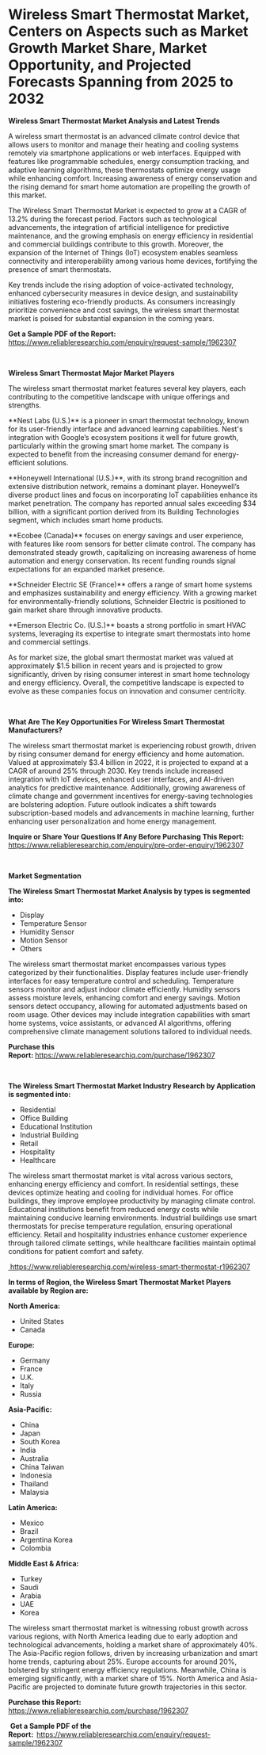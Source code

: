 <p><h1>Wireless Smart Thermostat Market, Centers on Aspects such as Market Growth Market Share, Market Opportunity, and Projected Forecasts Spanning from 2025 to 2032</h1></p><p><strong>Wireless Smart Thermostat Market Analysis and Latest Trends</strong></p>
<p><p>A wireless smart thermostat is an advanced climate control device that allows users to monitor and manage their heating and cooling systems remotely via smartphone applications or web interfaces. Equipped with features like programmable schedules, energy consumption tracking, and adaptive learning algorithms, these thermostats optimize energy usage while enhancing comfort. Increasing awareness of energy conservation and the rising demand for smart home automation are propelling the growth of this market.</p><p>The Wireless Smart Thermostat Market is expected to grow at a CAGR of 13.2% during the forecast period. Factors such as technological advancements, the integration of artificial intelligence for predictive maintenance, and the growing emphasis on energy efficiency in residential and commercial buildings contribute to this growth. Moreover, the expansion of the Internet of Things (IoT) ecosystem enables seamless connectivity and interoperability among various home devices, fortifying the presence of smart thermostats. </p><p>Key trends include the rising adoption of voice-activated technology, enhanced cybersecurity measures in device design, and sustainability initiatives fostering eco-friendly products. As consumers increasingly prioritize convenience and cost savings, the wireless smart thermostat market is poised for substantial expansion in the coming years.</p></p>
<p><strong>Get a Sample PDF of the Report:&nbsp;</strong> <a href="https://www.reliableresearchiq.com/enquiry/request-sample/1962307?utm_campaign=3271&utm_medium=2&utm_source=Github&utm_content=ia&utm_term=16042025&utm_id=wireless-smart-thermostat">https://www.reliableresearchiq.com/enquiry/request-sample/1962307</a></p>
<p>&nbsp;</p>
<p><strong>Wireless Smart Thermostat Major Market Players</strong></p>
<p><p>The wireless smart thermostat market features several key players, each contributing to the competitive landscape with unique offerings and strengths. </p><p>**Nest Labs (U.S.)** is a pioneer in smart thermostat technology, known for its user-friendly interface and advanced learning capabilities. Nest's integration with Google’s ecosystem positions it well for future growth, particularly within the growing smart home market. The company is expected to benefit from the increasing consumer demand for energy-efficient solutions.</p><p>**Honeywell International (U.S.)**, with its strong brand recognition and extensive distribution network, remains a dominant player. Honeywell’s diverse product lines and focus on incorporating IoT capabilities enhance its market penetration. The company has reported annual sales exceeding $34 billion, with a significant portion derived from its Building Technologies segment, which includes smart home products.</p><p>**Ecobee (Canada)** focuses on energy savings and user experience, with features like room sensors for better climate control. The company has demonstrated steady growth, capitalizing on increasing awareness of home automation and energy conservation. Its recent funding rounds signal expectations for an expanded market presence.</p><p>**Schneider Electric SE (France)** offers a range of smart home systems and emphasizes sustainability and energy efficiency. With a growing market for environmentally-friendly solutions, Schneider Electric is positioned to gain market share through innovative products.</p><p>**Emerson Electric Co. (U.S.)** boasts a strong portfolio in smart HVAC systems, leveraging its expertise to integrate smart thermostats into home and commercial settings. </p><p>As for market size, the global smart thermostat market was valued at approximately $1.5 billion in recent years and is projected to grow significantly, driven by rising consumer interest in smart home technology and energy efficiency. Overall, the competitive landscape is expected to evolve as these companies focus on innovation and consumer centricity.</p></p>
<p>&nbsp;</p>
<p><strong>What Are The Key Opportunities For Wireless Smart Thermostat Manufacturers?</strong></p>
<p><p>The wireless smart thermostat market is experiencing robust growth, driven by rising consumer demand for energy efficiency and home automation. Valued at approximately $3.4 billion in 2022, it is projected to expand at a CAGR of around 25% through 2030. Key trends include increased integration with IoT devices, enhanced user interfaces, and AI-driven analytics for predictive maintenance. Additionally, growing awareness of climate change and government incentives for energy-saving technologies are bolstering adoption. Future outlook indicates a shift towards subscription-based models and advancements in machine learning, further enhancing user personalization and home energy management.</p></p>
<p><strong>Inquire or Share Your Questions If Any Before Purchasing This Report:</strong> <a href="https://www.reliableresearchiq.com/enquiry/pre-order-enquiry/1962307?utm_campaign=3271&utm_medium=2&utm_source=Github&utm_content=ia&utm_term=16042025&utm_id=wireless-smart-thermostat">https://www.reliableresearchiq.com/enquiry/pre-order-enquiry/1962307</a></p>
<p>&nbsp;</p>
<p><strong>Market Segmentation</strong></p>
<p><strong>The Wireless Smart Thermostat Market Analysis by types is segmented into:</strong></p>
<p><ul><li>Display</li><li>Temperature Sensor</li><li>Humidity Sensor</li><li>Motion Sensor</li><li>Others</li></ul></p>
<p><p>The wireless smart thermostat market encompasses various types categorized by their functionalities. Display features include user-friendly interfaces for easy temperature control and scheduling. Temperature sensors monitor and adjust indoor climate efficiently. Humidity sensors assess moisture levels, enhancing comfort and energy savings. Motion sensors detect occupancy, allowing for automated adjustments based on room usage. Other devices may include integration capabilities with smart home systems, voice assistants, or advanced AI algorithms, offering comprehensive climate management solutions tailored to individual needs.</p></p>
<p><strong>Purchase this Report:&nbsp;</strong><a href="https://www.reliableresearchiq.com/purchase/1962307?utm_campaign=3271&utm_medium=2&utm_source=Github&utm_content=ia&utm_term=16042025&utm_id=wireless-smart-thermostat">https://www.reliableresearchiq.com/purchase/1962307</a></p>
<p>&nbsp;</p>
<p><strong>The Wireless Smart Thermostat Market Industry Research by Application is segmented into:</strong></p>
<p><ul><li>Residential</li><li>Office Building</li><li>Educational Institution</li><li>Industrial Building</li><li>Retail</li><li>Hospitality</li><li>Healthcare</li></ul></p>
<p><p>The wireless smart thermostat market is vital across various sectors, enhancing energy efficiency and comfort. In residential settings, these devices optimize heating and cooling for individual homes. For office buildings, they improve employee productivity by managing climate control. Educational institutions benefit from reduced energy costs while maintaining conducive learning environments. Industrial buildings use smart thermostats for precise temperature regulation, ensuring operational efficiency. Retail and hospitality industries enhance customer experience through tailored climate settings, while healthcare facilities maintain optimal conditions for patient comfort and safety.</p></p>
<p><a href="https://www.reliableresearchiq.com/wireless-smart-thermostat-r1962307?utm_campaign=3271&utm_medium=2&utm_source=Github&utm_content=ia&utm_term=16042025&utm_id=wireless-smart-thermostat">&nbsp;https://www.reliableresearchiq.com/wireless-smart-thermostat-r1962307</a></p>
<p><strong>In terms of Region, the Wireless Smart Thermostat Market Players available by Region are:</strong></p>
<p>
    <p> <strong> North America: </strong>
        <ul>
            <li>United States</li>
            <li>Canada</li>
        </ul>
        </p> 
    <p> <strong> Europe: </strong>
        <ul>
            <li>Germany</li>
            <li>France</li>
            <li>U.K.</li>
            <li>Italy</li>
            <li>Russia</li>
        </ul>
        </p> 
    <p> <strong> Asia-Pacific: </strong>
        <ul>
            <li>China</li>
            <li>Japan</li>
            <li>South Korea</li>
            <li>India</li>
            <li>Australia</li>
            <li>China Taiwan</li>
            <li>Indonesia</li>
            <li>Thailand</li>
            <li>Malaysia</li>
        </ul>
        </p> 
    <p> <strong> Latin America: </strong>
        <ul>
            <li>Mexico</li>
            <li>Brazil</li>
            <li>Argentina Korea</li>
            <li>Colombia</li>
        </ul>
        </p> 
    <p> <strong> Middle East & Africa: </strong>
        <ul>
            <li>Turkey</li>
            <li>Saudi</li>
            <li>Arabia</li>
            <li>UAE</li>
            <li>Korea</li>
        </ul>
    </p>
    </p>
<p><p>The wireless smart thermostat market is witnessing robust growth across various regions, with North America leading due to early adoption and technological advancements, holding a market share of approximately 40%. The Asia-Pacific region follows, driven by increasing urbanization and smart home trends, capturing about 25%. Europe accounts for around 20%, bolstered by stringent energy efficiency regulations. Meanwhile, China is emerging significantly, with a market share of 15%. North America and Asia-Pacific are projected to dominate future growth trajectories in this sector.</p></p>
<p><strong>Purchase this Report: </strong><a href="https://www.reliableresearchiq.com/purchase/1962307?utm_campaign=3271&utm_medium=2&utm_source=Github&utm_content=ia&utm_term=16042025&utm_id=wireless-smart-thermostat">https://www.reliableresearchiq.com/purchase/1962307</a></p>
<p>&nbsp;<strong>Get a Sample PDF of the Report:&nbsp;&nbsp;</strong><a href="https://www.reliableresearchiq.com/enquiry/request-sample/1962307?utm_campaign=3271&utm_medium=2&utm_source=Github&utm_content=ia&utm_term=16042025&utm_id=wireless-smart-thermostat">https://www.reliableresearchiq.com/enquiry/request-sample/1962307</a></p>
<p><strong></strong></p>
<p><p></p><p></p><p></p></p>